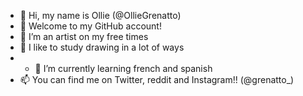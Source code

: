 - 👋 Hi, my name is Ollie (@OllieGrenatto)
- 🥸 Welcome to my GitHub account!
- 👀 I’m an artist on my free times
- 💞️ I like to study drawing in a lot of ways
- - 🌱 I’m currently learning french and spanish
- 📫 You can find me on Twitter, reddit and Instagram!! (@grenatto_)
<!---
OllieGrenatto/OllieGrenatto is a ✨ special ✨ repository because its `README.md` (this file) appears on your GitHub profile.
You can click the Preview link to take a look at your changes.
--->
